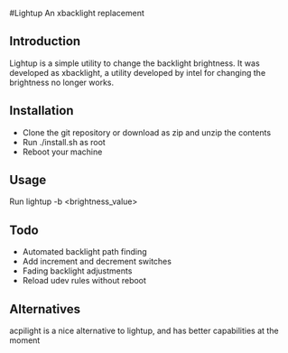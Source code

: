 #Lightup
An xbacklight replacement 

## Introduction
Lightup is a simple utility to change the backlight brightness. It was developed
as xbacklight, a utility developed by intel for changing the brightness no
longer works.

## Installation
- Clone the git repository or download as zip and unzip the contents
- Run ./install.sh as root
- Reboot your machine

## Usage
Run lightup -b <brightness_value>

## Todo
- Automated backlight path finding
- Add increment and decrement switches
- Fading backlight adjustments
- Reload udev rules without reboot

## Alternatives
acpilight is a nice alternative to lightup, and has better capabilities at 
the moment
